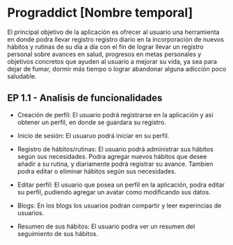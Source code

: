 # Prograddict [Nombre temporal]

El principal objetivo de la aplicación es ofrecer al usuario una herramienta en donde podra llevar  registro registro diario en la incorporación de nuevos hábitos y rutinas de su día a día con el fin de lograr llevar un registro personal sobre avances en salud, progresos en metas personales y objetivos concretos que ayuden al usuario a mejorar su vida, ya sea para dejar de fumar, dormir más tiempo o lograr abandonar alguna adicción poco saludable.

## EP 1.1 - Analisis de funcionalidades

- Creación de perfil: El usuario podrá registrarse en la aplicación y asi obtener un perfil, en donde se guardara su registro.

- Inicio de sesión: El usuaruo podrá iniciar en su perfil.

- Registro de hábitos/rutinas: El usuario podrá administrar sus hábitos según sus necesidades. Podra agregar nuevos hábitos que desee añadir a su rutina, y diariamente podrá registrar su avance. Tambien podra editar o eliminar hábitos según sus necesidades.

- Editar perfil: El usuario que posea un perfil en la aplicación, podra editar su perfil, pudiendo agregar un avatar como modificando sus datos.

- Blogs: En los blogs los usuarios podran compartir y leer experincias de usuarios.

- Resumen de sus hábitos: El usuario podra ver un resumen del seguimiento de sus hábitos.
